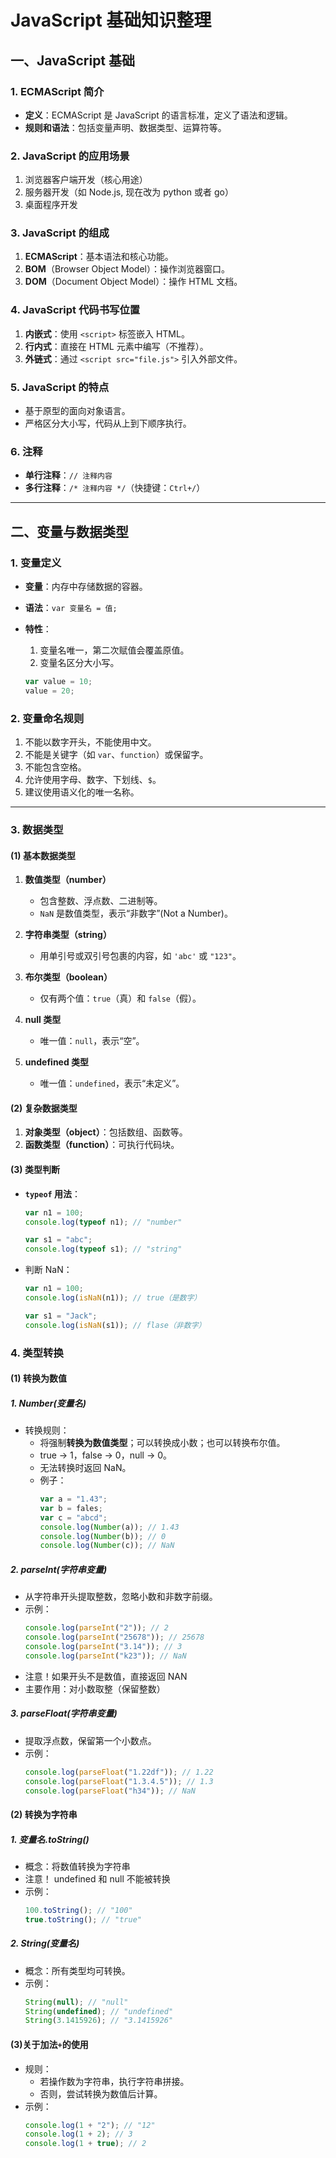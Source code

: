 # JavaScript 基础知识整理

## 一、JavaScript 基础

### 1. ECMAScript 简介

- **定义**：ECMAScript 是 JavaScript 的语言标准，定义了语法和逻辑。
- **规则和语法**：包括变量声明、数据类型、运算符等。

### 2. JavaScript 的应用场景

1. 浏览器客户端开发（核心用途）
2. 服务器开发（如 Node.js, 现在改为 python 或者 go）
3. 桌面程序开发

### 3. JavaScript 的组成

1. **ECMAScript**：基本语法和核心功能。
2. **BOM**（Browser Object Model）：操作浏览器窗口。
3. **DOM**（Document Object Model）：操作 HTML 文档。

### 4. JavaScript 代码书写位置

1. **内嵌式**：使用 `<script>` 标签嵌入 HTML。
2. **行内式**：直接在 HTML 元素中编写（不推荐）。
3. **外链式**：通过 `<script src="file.js">` 引入外部文件。

### 5. JavaScript 的特点

- 基于原型的面向对象语言。
- 严格区分大小写，代码从上到下顺序执行。

### 6. 注释

- **单行注释**：`// 注释内容`
- **多行注释**：`/* 注释内容 */`（快捷键：`Ctrl+/`）

---

## 二、变量与数据类型

### 1. 变量定义

- **变量**：内存中存储数据的容器。
- **语法**：`var 变量名 = 值;`
- **特性**：

  1. 变量名唯一，第二次赋值会覆盖原值。
  2. 变量名区分大小写。

  ```js
  var value = 10;
  value = 20;
  ```

### 2. 变量命名规则

1. 不能以数字开头，不能使用中文。
2. 不能是关键字（如 `var`、`function`）或保留字。
3. 不能包含空格。
4. 允许使用字母、数字、下划线、`$`。
5. 建议使用语义化的唯一名称。

---

### 3. 数据类型

#### (1) 基本数据类型

1. **数值类型（number）**

   - 包含整数、浮点数、二进制等。
   - `NaN` 是数值类型，表示“非数字”(Not a Number)。

2. **字符串类型（string）**

   - 用单引号或双引号包裹的内容，如 `'abc'` 或 `"123"`。

3. **布尔类型（boolean）**

   - 仅有两个值：`true`（真）和 `false`（假）。

4. **null 类型**

   - 唯一值：`null`，表示“空”。

5. **undefined 类型**
   - 唯一值：`undefined`，表示“未定义”。

#### (2) 复杂数据类型

1. **对象类型（object）**：包括数组、函数等。
2. **函数类型（function）**：可执行代码块。

#### (3) 类型判断

- **`typeof` 用法**：

  ```javascript
  var n1 = 100;
  console.log(typeof n1); // "number"

  var s1 = "abc";
  console.log(typeof s1); // "string"
  ```

- 判断 NaN：

  ```js
  var n1 = 100;
  console.log(isNaN(n1)); // true（是数字）

  var s1 = "Jack";
  console.log(isNaN(s1)); // flase（非数字）
  ```

### 4. 类型转换

#### (1) 转换为数值

##### 1. Number(变量名)

- 转换规则：
  - 将强制**转换为数值类型**；可以转换成小数；也可以转换布尔值。
  - true → 1，false → 0，null → 0。
  - 无法转换时返回 NaN。
  - 例子：
    ```js
    var a = "1.43";
    var b = fales;
    var c = "abcd";
    console.log(Number(a)); // 1.43
    console.log(Number(b)); // 0
    console.log(Number(c)); // NaN
    ```

##### 2. parseInt(字符串变量)

- 从字符串开头提取整数，忽略小数和非数字前缀。
- 示例：
  ```javascript
  console.log(parseInt("2")); // 2
  console.log(parseInt("25678")); // 25678
  console.log(parseInt("3.14")); // 3
  console.log(parseInt("k23")); // NaN
  ```
- 注意！如果开头不是数值，直接返回 NAN
- 主要作用：对小数取整（保留整数）

##### 3. parseFloat(字符串变量)

- 提取浮点数，保留第一个小数点。
- 示例：
  ```javascript
  console.log(parseFloat("1.22df")); // 1.22
  console.log(parseFloat("1.3.4.5")); // 1.3
  console.log(parseFloat("h34")); // NaN
  ```

#### (2) 转换为字符串

##### 1. 变量名.toString()

- 概念：将数值转换为字符串
- 注意！ undefined 和 null 不能被转换
- 示例：
  ```js
  100.toString(); // "100"
  true.toString(); // "true"
  ```

##### 2. String(变量名)

- 概念：所有类型均可转换。
- 示例：
  ```js
  String(null); // "null"
  String(undefined); // "undefined"
  String(3.1415926); // "3.1415926"
  ```

#### (3)关于加法`+`的使用

- 规则：
  - 若操作数为字符串，执行字符串拼接。
  - 否则，尝试转换为数值后计算。
- 示例：
  ```javascript
  console.log(1 + "2"); // "12"
  console.log(1 + 2); // 3
  console.log(1 + true); // 2
  ```
